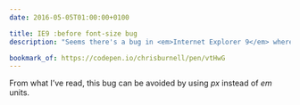 ```yaml
---
date: 2016-05-05T01:00:00+0100

title: IE9 :before font-size bug
description: "Seems there's a bug in <em>Internet Explorer 9</em> wherein pseudo content (<code>:before</code> and <code>:after</code> content) doesn't get parsed properly in the DOM, so instead of declarations like <code>font-size</code> being applied only once despite multiple occurrences of the rule, but is in fact treated like a child element in each instance."

bookmark_of: https://codepen.io/chrisburnell/pen/vtHwG
---
```


From what I’ve read, this bug can be avoided by using <var>px</var> instead of <var>em</var> units.
